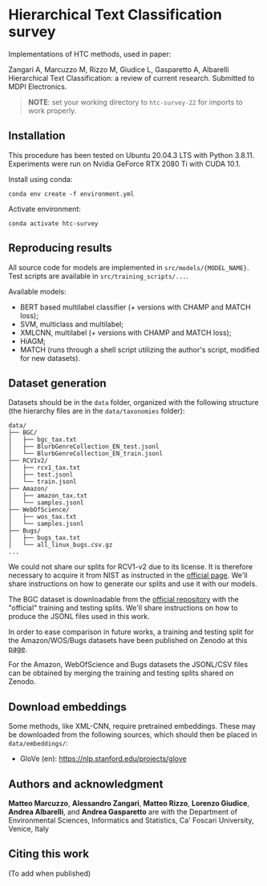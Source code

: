 # Hierarchical Text Classification survey
Implementations of HTC methods, used in paper:

Zangari A, Marcuzzo M, Rizzo M, Giudice L, Gasparetto A, Albarelli
Hierarchical Text Classification: a review of current research. Submitted to MDPI Electronics.

> **NOTE**: set your working directory to `htc-survey-22` for imports to work properly.

## Installation

This procedure has been tested on Ubuntu 20.04.3 LTS with Python 3.8.11. Experiments were run on Nvidia GeForce RTX 2080
Ti with CUDA 10.1.

Install using conda:

```
conda env create -f environment.yml
```

Activate environment:

```
conda activate htc-survey
```

## Reproducing results

All source code for models are implemented in `src/models/{MODEL_NAME}`.
Test scripts are available in `src/training_scripts/...`.

Available models:
- BERT based multilabel classifier (+ versions with CHAMP and MATCH loss);
- SVM, multiclass and multilabel;
- XMLCNN, multilabel (+ versions with CHAMP and MATCH loss);
- HiAGM;
- MATCH (runs through a shell script utilizing the author's script, modified for new datasets).

## Dataset generation

Datasets should be in the `data` folder, organized with the following structure (the hierarchy files are in the `data/taxonomies` folder):
```
data/
├── BGC/            
│   ├── bgc_tax.txt
│   ├── BlurbGenreCollection_EN_test.jsonl
│   └── BlurbGenreCollection_EN_train.jsonl
├── RCV1v2/            
│   ├── rcv1_tax.txt
│   ├── test.jsonl
│   └── train.jsonl  
├── Amazon/          
│   ├── amazon_tax.txt
│   └── samples.jsonl
├── WebOfScience/            
│   ├── wos_tax.txt
│   └── samples.jsonl
├── Bugs/            
│   ├── bugs_tax.txt
│   └── all_linux_bugs.csv.gz
...                
```

We could not share our splits for RCV1-v2 due to its license. It is therefore necessary to acquire it from NIST as instructed in the [official page](https://trec.nist.gov/data/reuters/reuters.html).
We'll share instructions on how to generate our splits and use it with our models.

The BGC dataset is downloadable from the [official repository](https://www.inf.uni-hamburg.de/en/inst/ab/lt/resources/data/blurb-genre-collection.html) with the "official" training and testing splits.
We'll share instructions on how to produce the JSONL files used in this work.

In order to ease comparison in future works, a training and testing split for the Amazon/WOS/Bugs datasets have been published on Zenodo at this [page](https://doi.org/10.5281/zenodo.7319518).

For the Amazon, WebOfScience and Bugs datasets the JSONL/CSV files can be obtained by merging the training and testing splits shared on Zenodo.

## Download embeddings

Some methods, like XML-CNN, require pretrained embeddings. These may be downloaded
from the following sources, which should then be placed in `data/embeddings/`:

- GloVe (en): https://nlp.stanford.edu/projects/glove


## Authors and acknowledgment



**Matteo Marcuzzo**, **Alessandro Zangari**,
**Matteo Rizzo**, **Lorenzo Giudice**, **Andrea Albarelli**, and **Andrea Gasparetto** 
are with the Department of Environmental Sciences, Informatics and Statistics, Ca' Foscari University, Venice, Italy

## Citing this work
 (To add when published)